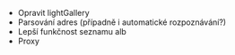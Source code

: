 - Opravit lightGallery
- Parsování adres (případně i automatické rozpoznávání?)
- Lepší funkčnost seznamu alb
- Proxy